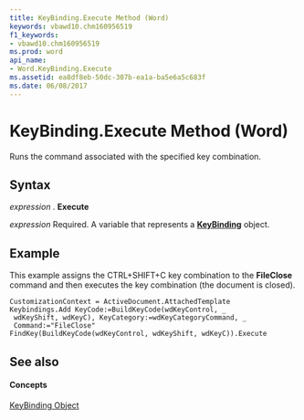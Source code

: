 ```yaml
---
title: KeyBinding.Execute Method (Word)
keywords: vbawd10.chm160956519
f1_keywords:
- vbawd10.chm160956519
ms.prod: word
api_name:
- Word.KeyBinding.Execute
ms.assetid: ea8df8eb-50dc-307b-ea1a-ba5e6a5c683f
ms.date: 06/08/2017
---
```



# KeyBinding.Execute Method (Word)

Runs the command associated with the specified key combination.


## Syntax

 _expression_ . **Execute**

 _expression_ Required. A variable that represents a **[KeyBinding](Word.KeyBinding.md)** object.


## Example

This example assigns the CTRL+SHIFT+C key combination to the  **FileClose** command and then executes the key combination (the document is closed).


```
CustomizationContext = ActiveDocument.AttachedTemplate 
Keybindings.Add KeyCode:=BuildKeyCode(wdKeyControl, _ 
 wdKeyShift, wdKeyC), KeyCategory:=wdKeyCategoryCommand, _ 
 Command:="FileClose" 
FindKey(BuildKeyCode(wdKeyControl, wdKeyShift, wdKeyC)).Execute
```


## See also


#### Concepts


[KeyBinding Object](Word.KeyBinding.md)


